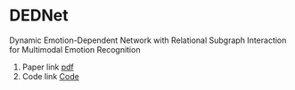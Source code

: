 # DEDNet
Dynamic Emotion-Dependent Network with Relational Subgraph Interaction for Multimodal Emotion Recognition
1. Paper link [pdf](https://ieeexplore.ieee.org/abstract/document/10680310?casa_token=vcJgQz7-oOoAAAAA:aC1TU8fMzie06qcWov8N29Q5bDk7COkg8VwMmhZGSacbLCh0Rz0w8r8S9FUadoi8IMACLNxTbw)
2. Code link [Code](https://github.com/NLPAlchemist/DEDNet)
